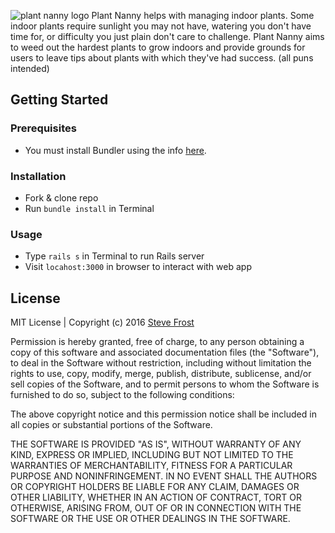 ![plant nanny logo](https://d3vv6lp55qjaqc.cloudfront.net/items/2f2Y3N2Q2G1Y450T373s/plantnannylogoforgithub.jpg)
Plant Nanny helps with managing indoor plants. Some indoor plants require sunlight you may not have, watering you don't have time for, or difficulty you just plain don't care to challenge. Plant Nanny aims to weed out the hardest plants to grow indoors and provide grounds for users to leave tips about plants with which they've had success. (all puns intended)

## Getting Started

### Prerequisites
* You must install Bundler using the info [here](http://bundler.io/).

### Installation
* Fork & clone repo
* Run `bundle install` in Terminal

### Usage
* Type `rails s` in Terminal to run Rails server
* Visit `locahost:3000` in browser to interact with web app

## License

MIT License | Copyright (c) 2016 [Steve Frost](http://steveafrost.com)

Permission is hereby granted, free of charge, to any person obtaining a copy
of this software and associated documentation files (the "Software"), to deal
in the Software without restriction, including without limitation the rights
to use, copy, modify, merge, publish, distribute, sublicense, and/or sell
copies of the Software, and to permit persons to whom the Software is
furnished to do so, subject to the following conditions:

The above copyright notice and this permission notice shall be included in all
copies or substantial portions of the Software.

THE SOFTWARE IS PROVIDED "AS IS", WITHOUT WARRANTY OF ANY KIND, EXPRESS OR
IMPLIED, INCLUDING BUT NOT LIMITED TO THE WARRANTIES OF MERCHANTABILITY,
FITNESS FOR A PARTICULAR PURPOSE AND NONINFRINGEMENT. IN NO EVENT SHALL THE
AUTHORS OR COPYRIGHT HOLDERS BE LIABLE FOR ANY CLAIM, DAMAGES OR OTHER
LIABILITY, WHETHER IN AN ACTION OF CONTRACT, TORT OR OTHERWISE, ARISING FROM,
OUT OF OR IN CONNECTION WITH THE SOFTWARE OR THE USE OR OTHER DEALINGS IN THE
SOFTWARE.
